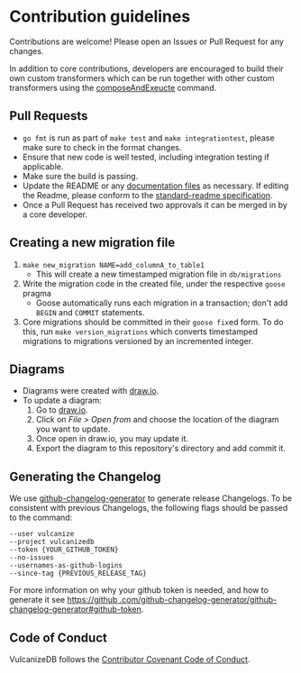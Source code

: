# Contribution guidelines

Contributions are welcome! Please open an Issues or Pull Request for any changes.

In addition to core contributions, developers are encouraged to build their own custom transformers which
can be run together with other custom transformers using the [composeAndExeucte](../../staging/documentation/composeAndExecute.md) command.

## Pull Requests
- `go fmt` is run as part of `make test` and `make integrationtest`, please make sure to check in the format changes.
- Ensure that new code is well tested, including integration testing if applicable.
- Make sure the build is passing.
- Update the README or any [documentation files](./) as necessary. If editing the Readme, please
conform to the
[standard-readme specification](https://github.com/RichardLitt/standard-readme).
- Once a Pull Request has received two approvals it can be merged in by a core developer.

## Creating a new migration file
1. `make new_migration NAME=add_columnA_to_table1`
    - This will create a new timestamped migration file in `db/migrations`
1. Write the migration code in the created file, under the respective `goose` pragma
    - Goose automatically runs each migration in a transaction; don't add `BEGIN` and `COMMIT` statements.
1. Core migrations should be committed in their `goose fix`ed form. To do this, run `make version_migrations` which
converts timestamped migrations to migrations versioned by an incremented integer.

## Diagrams
- Diagrams were created with [draw.io](draw.io).
- To update a diagram:
  1. Go to [draw.io](draw.io).
  1. Click on *File > Open from* and choose the location of the diagram you want to update.
  1. Once open in draw.io, you may update it.
  1. Export the diagram to this repository's directory and add commit it.


## Generating the Changelog
We use [github-changelog-generator](https://github.com/github-changelog-generator/github-changelog-generator) to generate release Changelogs. To be consistent with previous Changelogs, the following flags should be passed to the command:

```
--user vulcanize
--project vulcanizedb
--token {YOUR_GITHUB_TOKEN}
--no-issues
--usernames-as-github-logins
--since-tag {PREVIOUS_RELEASE_TAG}
```

For more information on why your github token is needed, and how to generate it see [https://github
.com/github-changelog-generator/github-changelog-generator#github-token](https://github.com/github-changelog-generator/github-changelog-generator#github-token).

## Code of Conduct
VulcanizeDB follows the [Contributor Covenant Code of Conduct](https://www.contributor-covenant.org/version/1/4/code-of-conduct).
